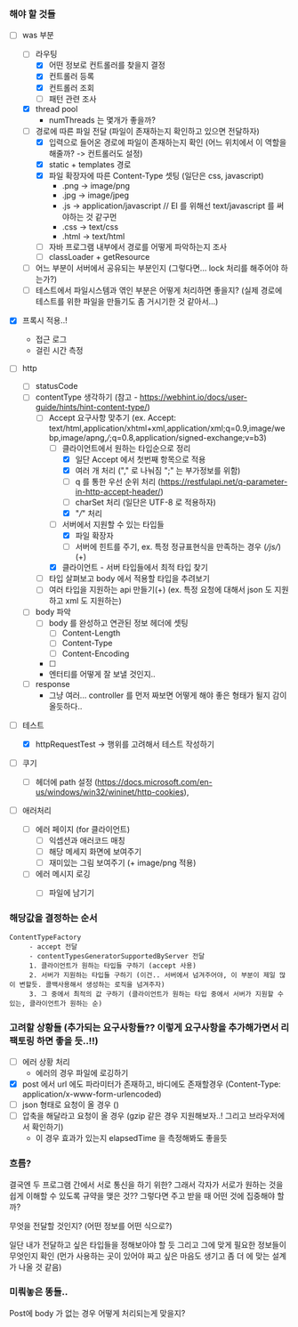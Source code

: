 ### 해야 할 것들
- [ ] was 부분
    - [ ] 라우팅
        - [x] 어떤 정보로 컨트롤러를 찾을지 결정
        - [x] 컨트롤러 등록
        - [x] 컨트롤러 조회
        - [ ] 패턴 관련 조사
    - [x] thread pool
        - numThreads 는 몇개가 좋을까?
    - [ ] 경로에 따른 파일 전달 (파일이 존재하는지 확인하고 있으면 전달하자)
        - [x] 입력으로 들어온 경로에 파일이 존재하는지 확인 (어느 위치에서 이 역할을 해줄까? -> 컨트롤러도 설정)
        - [x] static + templates 경로
        - [x] 파일 확장자에 따른 Content-Type 셋팅 (일단은  css, javascript)
            - .png -> image/png
            - .jpg -> image/jpeg
            - .js -> application/javascript // EI 를 위해선 text/javascript 를 써야하는 것 같구먼
            - .css -> text/css
            - .html -> text/html
        - [ ] 자바 프로그램 내부에서 경로를 어떻게 파악하는지 조사
        - [ ] classLoader + getResource
    - [ ] 어느 부분이 서버에서 공유되는 부분인지 (그렇다면... lock 처리를 해주어야 하는가?)
    - [ ] 테스트에서 파일시스템과 엮인 부분은 어떻게 처리하면 좋을지? (실제 경로에 테스트를 위한 파일을 만들기도 좀 거시기한 것 같아서...)
    
- [x] 프록시 적용..!
    - 접근 로그
    - 걸린 시간 측정
    
- [ ] http
    - [ ] statusCode
    - [ ] contentType 생각하기 (참고 - https://webhint.io/docs/user-guide/hints/hint-content-type/)
        - [ ] Accept 요구사항 맞추기 (ex. Accept: text/html,application/xhtml+xml,application/xml;q=0.9,image/webp,image/apng,*/*;q=0.8,application/signed-exchange;v=b3)
            - [ ] 클라이언트에서 원하는 타입순으로 정리
                - [x] 일단 Accept 에서 첫번째 항목으로 적용
                - [x] 여러 개 처리 ("," 로 나눠짐 ";" 는 부가정보를 위함) 
                - [ ] q 를 통한 우선 순위 처리 (https://restfulapi.net/q-parameter-in-http-accept-header/)
                - [ ] charSet 처리 (일단은 UTF-8 로 적용하자)
                - [x] "*/*" 처리
            - [ ] 서버에서 지원할 수 있는 타입들
                - [x] 파일 확장자
                - [ ] 서버에 힌트를 주기, ex. 특정 정규표현식을 만족하는 경우 (*/js/*) (+)
            - [x] 클라이언트 - 서버 타입들에서 최적 타입 찾기 
        - [ ] 타입 살펴보고 body 에서 적용할 타입을 추려보기
        - [ ] 여러 타입을 지원하는 api 만들기(+) (ex. 특정 요청에 대해서 json 도 지원하고 xml 도 지원하는)
    - [ ] body 파악
        - [ ] body 를 완성하고 연관된 정보 헤더에 셋팅
            - [ ] Content-Length
            - [ ] Content-Type
            - [ ] Content-Encoding
        - [ ]
        - 엔터티를 어떻게 잘 보낼 것인지..
    - [ ] response 
        - 그냥 여러... controller 를 먼저 짜보면 어떻게 해야 좋은 형태가 될지 감이 올듯하다..
        
- [ ] 테스트
    - [x] httpRequestTest -> 행위를 고려해서 테스트 작성하기

- [ ] 쿠기 
    - [ ] 헤더에 path 설정 (https://docs.microsoft.com/en-us/windows/win32/wininet/http-cookies),

- [ ] 애러처리
    - [ ] 에러 페이지 (for 클라이언트)
        - [ ] 익셉션과 애러코드 매칭
        - [ ] 해당 메세지 화면에 보여주기
        - [ ] 재미있는 그림 보여주기 (+ image/png 적용)
    - [ ] 에러 메시지 로깅
        - [ ] 파일에 남기기


### 해당값을 결정하는 순서
    ContentTypeFactory
         - accept 전달
         - contentTypesGeneratorSupportedByServer 전달
         1. 클라이언트가 원하는 타입들 구하기 (accept 사용)
         2. 서버가 지원하는 타입들 구하기 (이건.. 서버에서 넘겨주어야, 이 부분이 제일 많이 변할듯. 콜백사용해서 생성하는 로직을 넘겨주자)
         3. 그 중에서 최적의 값 구하기 (클라이언트가 원하는 타입 중에서 서버가 지원할 수 있는, 클라이언트가 원하는 순)


### 고려할 상황들 (추가되는 요구사항들?? 이렇게 요구사항을 추가해가면서 리팩토링 하면 좋을 듯..!!)
- [ ] 에러 상황 처리
    - 에러의 경우 파일에 로깅하기
- [x] post 에서 url 에도 파라미터가 존재하고, 바디에도 존재할경우 (Content-Type: application/x-www-form-urlencoded)
- [ ] json 형태로 요청이 올 경우 ()
- [ ] 압축을 해달라고 요청이 올 경우 (gzip 같은 경우 지원해보자..! 그리고 브라우저에서 확인하기)
    - 이 경우 효과가 있는지 elapsedTime 을 측정해봐도 좋을듯

### 흐름?
결국엔 두 프로그램 간에서 서로 통신을 하기 위한?
그래서 각자가 서로가 원하는 것을 쉽게 이해할 수 있도록 규약을 맺은 것??
그렇다면 주고 받을 때 어떤 것에 집중해야 할까?

무엇을 전달할 것인지? (어떤 정보를 어떤 식으로?)

일단 내가 전달하고 싶은 타입들을 정해보아야 할 듯
그리고 그에 맞게 필요한 정보들이 무엇인지 확인 (먼가 사용하는 곳이 있어야 짜고 싶은 마음도 생기고 좀 더 에 맞는 설계가 나올 것 같음)



### 미뤄놓은 똥들..
Post에 body 가 없는 경우 어떻게 처리되는게 맞을지?
